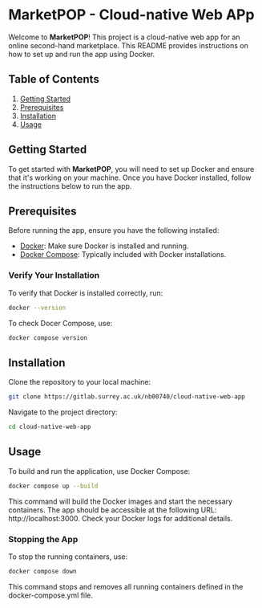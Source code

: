 # MarketPOP - Cloud-native Web APp

Welcome to **MarketPOP**! This project is a cloud-native web app for an online second-hand marketplace. This README provides instructions on how to set up and run the app using Docker.

## Table of Contents

1. [Getting Started](#getting-started)
2. [Prerequisites](#prerequisites)
3. [Installation](#installation)
4. [Usage](#usage)

## Getting Started

To get started with **MarketPOP**, you will need to set up Docker and ensure that it's working on your machine. Once you have Docker installed, follow the instructions below to run the app.

## Prerequisites

Before running the app, ensure you have the following installed:

- [Docker](https://www.docker.com/get-started): Make sure Docker is installed and running.
- [Docker Compose](https://docs.docker.com/compose/): Typically included with Docker installations.

### Verify Your Installation

To verify that Docker is installed correctly, run:

```bash
docker --version
```

To check Docer Compose, use:

```bash
docker compose version
```

## Installation

Clone the repository to your local machine:

```bash
git clone https://gitlab.surrey.ac.uk/nb00740/cloud-native-web-app
```

Navigate to the project directory:

```bash
cd cloud-native-web-app
```

## Usage

To build and run the application, use Docker Compose:

```bash
docker compose up --build
```

This command will build the Docker images and start the necessary containers. The app should be accessible at the following URL: http://localhost:3000. Check your Docker logs for additional details.

### Stopping the App

To stop the running containers, use:

```bash
docker compose down
```

This command stops and removes all running containers defined in the docker-compose.yml file.
